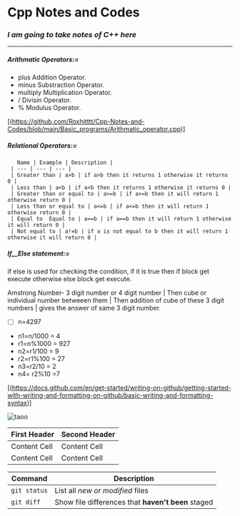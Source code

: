 #  Cpp Notes and Codes

### _**I am going to take notes of C++ here**_
-------------------------------------------------------------------------
#####  _**Arithmatic Operators:=**_
-    plus          Addition Operator.
-    minus          Substraction Operator.
-    multiply          Multiplication Operator.
-    /          Divisin Operator.
-    %          Modulus Operator.

[(https://github.com/Roxhitttt/Cpp-Notes-and-Codes/blob/main/Basic_programs/Arithmatic_operator.cpp)]


##### _**Relational Operators:=**_
       Name | Example | Description |
     | --- | --- | --- |
     | Greater than | a>b | if a>b then it returns 1 otherwise it returns 0 |
     | Less than | a<b | if a<b then it returns 1 otherwise it returns 0 |
     | Greater than or equal to | a>=b | if a>=b then it will return 1 otherwise return 0 |
     | Less than or equal to | a<=b | if a<=b then it will return 1 otherwise return 0 |
     | Equal to  Equal to | a==b | if a==b then it will return 1 otherwise it will return 0 |
     | Not equal to | a!=b | if a is not equal to b then it will return 1 otherwise it will return 0 |
     
     

##### _**If__Else statement:=**_

if else is used for checking the condition, if it is true then if block get execute otherwise else block get execute.
       
Amstrong Number- 3 digit number or 4 digit number | Then cube or individual number betweeen them | Then addition of cube of these 3 digit numbers | gives the answer of same 3 digit number.

- [ ] n=4297
- n1=n/1000    = 4
- r1=n%1000    = 927
- n2=r1/100    = 9
- r2=r1%100    = 27
- n3=r2/10     = 2
- n4= r2%10    =7

[(https://docs.github.com/en/get-started/writing-on-github/getting-started-with-writing-and-formatting-on-github/basic-writing-and-formatting-syntax)]


![taoo](https://user-images.githubusercontent.com/62470301/190870650-c1e368a0-2da5-4e52-86c3-039a3bb1a364.jpg)


| First Header  | Second Header |
| ------------- | ------------- |
| Content Cell  | Content Cell  |
| Content Cell  | Content Cell  |

 Command | Description |
| --- | --- |
| `git status` | List all *new or modified* files |
| `git diff` | Show file differences that **haven't been** staged |

